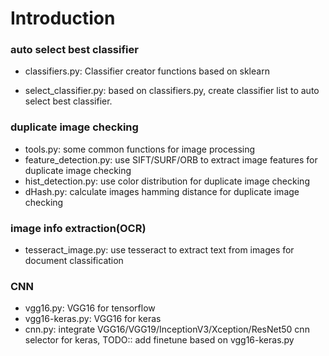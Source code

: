 # Introduction

### auto select best classifier 
* classifiers.py: Classifier creator functions based on sklearn 

* select_classifier.py: based on classifiers.py, create classifier list to auto select best classifier.

### duplicate image checking 
* tools.py: some common functions for image processing
* feature_detection.py: use SIFT/SURF/ORB to extract image features for duplicate image checking
* hist_detection.py: use color distribution for duplicate image checking
* dHash.py: calculate images hamming distance for duplicate image checking

### image info extraction(OCR) 
* tesseract_image.py: use tesseract to extract text from images for document classification

### CNN
* vgg16.py: VGG16 for tensorflow
* vgg16-keras.py: VGG16 for keras
* cnn.py: integrate VGG16/VGG19/InceptionV3/Xception/ResNet50 cnn selector for keras, TODO:: add finetune based on vgg16-keras.py
